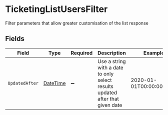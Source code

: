 # TicketingListUsersFilter

Filter parameters that allow greater customisation of the list response


## Fields

| Field                                                                                 | Type                                                                                  | Required                                                                              | Description                                                                           | Example                                                                               |
| ------------------------------------------------------------------------------------- | ------------------------------------------------------------------------------------- | ------------------------------------------------------------------------------------- | ------------------------------------------------------------------------------------- | ------------------------------------------------------------------------------------- |
| `UpdatedAfter`                                                                        | [DateTime](https://learn.microsoft.com/en-us/dotnet/api/system.datetime?view=net-5.0) | :heavy_minus_sign:                                                                    | Use a string with a date to only select results updated after that given date         | 2020-01-01T00:00:00.000Z                                                              |